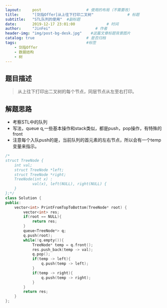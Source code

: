 ```yaml
---
layout:     post                    # 使用的布局（不需要改） 
title:      "[剑指Offer]从上往下打印二叉树"               # 标题  
subtitle:   "STL队列的使用"  #副标题 
date:       2019-12-17 23:01:00              # 时间 
author:     "JinFei"                    # 作者 
header-img: "img/post-bg-desk.jpg"    #这篇文章标题背景图片 
catalog: true                       # 是否归档 
tags:                               #标签     
    - 剑指Offer 
    - 数据结构
    - 树
---
```


## 题目描述
> 从上往下打印出二叉树的每个节点，同层节点从左至右打印。

## 解题思路

- 考察STL中的队列
- 写法，queue<int> q,一些基本操作和stack类似，都是push，pop操作，有特殊的front
- 注意每个入队push的是，当前队列的首元素的左右节点，所以会有一个temp变量来指示。

```C++
/*
struct TreeNode {
	int val;
	struct TreeNode *left;
	struct TreeNode *right;
	TreeNode(int x) :
			val(x), left(NULL), right(NULL) {
	}
};*/
class Solution {
public:
    vector<int> PrintFromTopToBottom(TreeNode* root) {
        vector<int> res;
        if(root == NULL){
            return res;
        }
        queue<TreeNode*> q;
        q.push(root);
        while(!q.empty()){
            TreeNode* temp = q.front();
            res.push_back(temp -> val);
            q.pop();
            if(temp -> left){
                q.push(temp -> left);
            }
            if(temp -> right){
                q.push(temp -> right);
            }
        }
        return res;
    }
};
```
